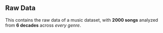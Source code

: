 ## Raw Data

This contains the raw data of a music dataset, with **2000 songs** analyzed from **6 decades** across *every genre*.